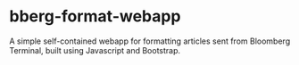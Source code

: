 # bberg-format-webapp
A simple self-contained webapp for formatting articles sent from Bloomberg Terminal, built using Javascript and Bootstrap.
